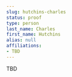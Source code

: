 ```yaml
---
slug: hutchins-charles
status: proof
type: person
last_name: Charles
first_name: Hutchins
alias: null
affiliations:
- TBD
---
```


TBD

